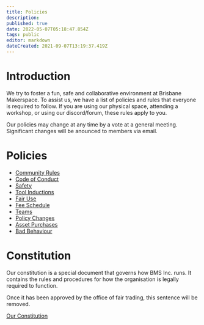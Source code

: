 ```yaml
---
title: Policies
description: 
published: true
date: 2022-05-07T05:18:47.854Z
tags: public
editor: markdown
dateCreated: 2021-09-07T13:19:37.419Z
---
```


# Introduction
We try to foster a fun, safe and collaborative environment at Brisbane Makerspace. To assist us, we have a list of policies and rules that everyone is required to follow. If you are using our physical space, attending a workshop, or using our discord/forum, these rules apply to you.

Our policies may change at any time by a vote at a general meeting. Significant changes will be anounced to members via email.

# Policies
- [Community Rules](/policies/communityrules)
- [Code of Conduct](/policies/codeofconduct)
- [Safety](/policies/safety)
- [Tool Inductions](/policies/inductions)
- [Fair Use](/policies/fair-use)
- [Fee Schedule](/policies/fees)
- [Teams](/policies/teams)
- [Policy Changes](/policies/policy-changes)
- [Asset Purchases](/policies/asset-purchases)
- [Bad Behaviour](/policies/bad-behaviour)

# Constitution
Our constitution is a special document that governs how BMS Inc. runs. It contains the rules and procedures for how the organisation is legally required to function.

Once it has been approved by the office of fair trading, this sentence will be removed.

[Our Constitution](/policies/constitution)